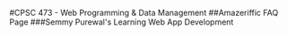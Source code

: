 #CPSC 473 - Web Programming & Data Management
##Amazeriffic FAQ Page
###Semmy Purewal's Learning Web App Development
